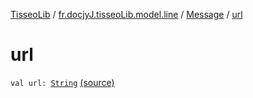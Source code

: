 [TisseoLib](../../index.md) / [fr.docjyJ.tisseoLib.model.line](../index.md) / [Message](index.md) / [url](./url.md)

# url

`val url: `[`String`](https://kotlinlang.org/api/latest/jvm/stdlib/kotlin/-string/index.html) [(source)](https://github.com/docjyj/tisseoLib/tree/master/src/main/kotlin/fr/docjyJ/tisseoLib/model/line/Message.kt#L20)